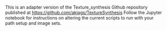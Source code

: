 This is an adapter version of the Texture_synthesis Github repository published at https://github.com/akjags/TextureSynthesis
Follow the Jupyter notebook for instructions on altering the current scripts to run with your path setup and image sets. 
